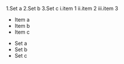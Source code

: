 1.Set a
2.Set b 
3.Set c
 i.item 1 
 ii.item 2
 iii.item 3 
 
 * Item a
 * Item b
 * Item c
  - Set a
  - Set b
  - Set c
    

